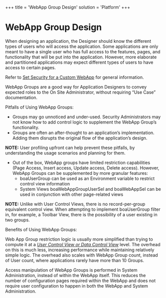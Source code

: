 +++
title = 'WebApp Group Design'
solution = 'Platform'
+++

# WebApp Group Design

When designing an application, the Designer should know the different
types of users who will access the application. Some applications are
only meant to have a single user who has full access to the features,
pages, and functionality that will be put into the application. However,
more elaborate and partitioned applications may expect different types
of users to have access to certain pages.

Refer to [Set Security for a Custom
WebApp](Set_Security_for_a_WebApp.htm) for general information.

WebApp Groups are a good way for Application Designers to convey
expected roles to the On Site Administrator, without requiring “Use
Case” documentation.

Pitfalls of Using WebApp Groups:

  - Groups may go unnoticed and under-used. Security Administrators may
    not know how to add control logic to supplement the WebApp Group’s
    functionality.
  - Groups are often an after-thought to an application’s
    implementation. Adding them disrupts the original flow of the
    application’s design.

**NOTE:** User profiling upfront can help prevent these pitfalls, by
understanding the usage scenarios and planning for them.

  - Out of the box, WebApp groups have limited restriction capabilities
    (Page Access, Insert access, Update access, Delete access). However,
    WebApp Groups can be supplemented by more granular features:
      - boaUserGroup can be used as an Environment variable to restrict
        control view information
      - System Views boaWebAppGroupUserSel and boaWebAppSel can be used
        in conjunction with other page-related views

**NOTE:** Unlike with User Control Views, there is no record-per-group
equivalent control view. When attempting to implement boaUserGroup
filter in, for example, a Toolbar View, there is the possibility of a
user existing in two groups.

Benefits of Using WebApp Groups:

Web App Group restriction logic is usually more simplified than trying
to compute it at a [*User Control View or Data Control
View*](Control_Views.htm) level. The overhead on this is much less,
increasing performance while maintaining relatively simple logic. The
overhead also scales with WebApp Group count, instead of User count,
where applications rarely have more than 10 Groups.

Access manipulation of WebApp Groups is performed in System
Administration, instead of within the WebApp itself. This reduces the
number of configuration pages required within the WebApp and does not
require user configuration to happen in both the WebApp and System
Administration.
